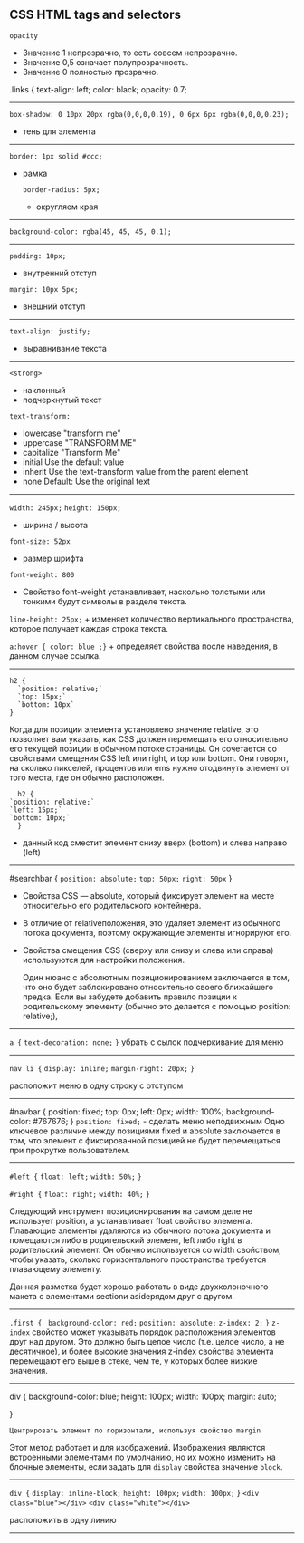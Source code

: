 ## CSS HTML tags and selectors ##

  `opacity`
  + Значение 1 непрозрачно, то есть совсем непрозрачно.
  + Значение 0,5 означает полупрозрачность.
  + Значение 0 полностью прозрачно.
    
  .links {
    text-align: left;
    color: black;
    opacity: 0.7;

<HR>

  `box-shadow: 0 10px 20px rgba(0,0,0,0.19), 0 6px 6px rgba(0,0,0,0.23);` 
  + тень для элемента


<HR>

  `border: 1px solid #ccc;`
  + рамка
  
    `border-radius: 5px;`
      + округляем края

<HR>

  `background-color: rgba(45, 45, 45, 0.1);`

  <HR>

  `padding: 10px;`
  + внутренний отступ

  `margin: 10px 5px;`
  + внешний отступ
  
<HR>

`text-align: justify;`
  + выравнивание текста

<HR>

  `<strong>`
  + наклонный
  + подчеркнутый текст

  `text-transform: `

  + lowercase	"transform me"
  + uppercase	"TRANSFORM ME"
  + capitalize	"Transform Me"
  + initial	Use the default value
  + inherit	Use the text-transform value from the parent element
  + none	Default: Use the original text

<HR>

  `width: 245px;` 
  `height: 150px;`
  + ширина / высота


  `font-size: 52px`
   + размер шрифта


  `font-weight: 800`
   + Свойство font-weight устанавливает, насколько толстыми или тонкими будут символы в разделе текста.

  `line-height: 25px;`
    + изменяет количество вертикального пространства, которое получает каждая строка текста.


  `a:hover { color: blue ;}`
    + определяет свойства после наведения, в данном случае ссылка.


<HR>


    h2 {
      `position: relative;`
      `top: 15px;` 
      `bottom: 10px`
    }

  Когда для позиции элемента установлено значение relative, это позволяет вам указать, как CSS должен перемещать его относительно его текущей позиции в обычном потоке страницы. 
  Он сочетается со свойствами смещения CSS left или right, и top или bottom. 
  Они говорят, на сколько пикселей, процентов или ems нужно отодвинуть элемент от того места, где он обычно расположен.

      h2 {
    `position: relative;`
    `left: 15px;`
    `bottom: 10px;`
      }

  - данный код сместит элемент снизу вверх (bottom) и слева направо (left)

<HR>


#searchbar {
    `position: absolute;`
    `top: 50px;`
    `right: 50px`
  }

  - Cвойства CSS — absolute, который фиксирует элемент на месте относительно его родительского контейнера. 
  - В отличие от relativeположения, это удаляет элемент из обычного потока документа, поэтому окружающие элементы игнорируют его. 
  - Свойства смещения CSS (сверху или снизу и слева или справа) используются для настройки положения.
  
    Один нюанс с абсолютным позиционированием заключается в том, что оно будет заблокировано относительно своего ближайшего предка. 
    Если вы забудете добавить правило позиции к родительскому элементу (обычно это делается с помощью position: relative;), 


<HR>


  `a {`
  `text-decoration: none;`
  `}`
    убрать с сылок подчеркивание для меню

<HR>

  `nav li {`
    `display: inline;`
    `margin-right: 20px;`
  `}`

  расположит меню в одну строку с отступом

<HR>

  #navbar {
    position: fixed;
    top: 0px;
    left: 0px;
    width: 100%;
    background-color: #767676;
  }
`position: fixed;` - сделать меню неподвижным
  Одно ключевое различие между позициями fixed и absolute заключается в том, что элемент с фиксированной позицией не будет перемещаться при прокрутке пользователем.

<HR>


`#left {`
    `float: left;`
    `width: 50%;`
  `}`


  `#right {`
    `float: right;`
    `width: 40%;`
  `}`

  Следующий инструмент позиционирования на самом деле не использует position, а устанавливает float свойство элемента. 
  Плавающие элементы удаляются из обычного потока документа и помещаются либо в родительский элемент, left  либо right в родительский элемент.
  Он обычно используется со width свойством, чтобы указать, сколько горизонтального пространства требуется плавающему элементу.

  Данная разметка будет хорошо работать в виде двухколоночного макета с элементами sectionи asideрядом друг с другом. 


<HR>


`.first {`
 ` background-color: red;`
  `position: absolute;`
  `z-index: 2;`
`}`
  `z-index` свойство может указывать порядок расположения элементов друг над другом. 
  Это должно быть целое число (т.е. целое число, а не десятичное), и более высокие значения z-index свойства элемента перемещают его 
  выше в стеке, чем те, у которых более низкие значения.




<HR>

div {
    background-color: blue;
    height: 100px;
    width: 100px;
    margin: auto;

  }

`Центрировать элемент по горизонтали, используя свойство margin`

Этот метод работает и для изображений. Изображения являются встроенными элементами по умолчанию, но их можно изменить на блочные элементы, если задать для `display` свойства значение `block`.


<HR>

  `div {`
    `display: inline-block;`
    `height: 100px;`
    `width: 100px;`
  }
`<div class="blue"></div>`
`<div class="white"></div>`

  расположить в одну линию

<HR>


